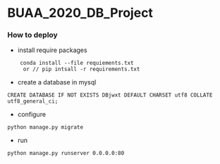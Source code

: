 # BUAA_2020_DB_Project

### How to deploy
+ install require packages
```
    conda install --file requiements.txt
     or // pip intsall -r requirements.txt
```
+ create a database in mysql
```
CREATE DATABASE IF NOT EXISTS DBjwxt DEFAULT CHARSET utf8 COLLATE utf8_general_ci;
```
+ configure
```
python manage.py migrate
```

+ run
```
python manage.py runserver 0.0.0.0:80
```

